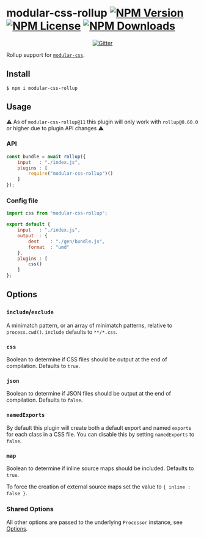 # modular-css-rollup  [![NPM Version](https://img.shields.io/npm/v/modular-css-rollup.svg)](https://www.npmjs.com/package/modular-css-rollup) [![NPM License](https://img.shields.io/npm/l/modular-css-rollup.svg)](https://www.npmjs.com/package/modular-css-rollup) [![NPM Downloads](https://img.shields.io/npm/dm/modular-css-rollup.svg)](https://www.npmjs.com/package/modular-css-rollup)

<p align="center">
    <a href="https://gitter.im/modular-css/modular-css"><img src="https://img.shields.io/gitter/room/modular-css/modular-css.svg" alt="Gitter" /></a>
</p>

Rollup support for [`modular-css`](https://github.com/tivac/modular-css).

## Install

`$ npm i modular-css-rollup`

## Usage

⚠️ As of `modular-css-rollup@11` this plugin will only work with `rollup@0.60.0` or higher due to plugin API changes ⚠️

### API

```js
const bundle = await rollup({
    input   : "./index.js",
    plugins : [
        require("modular-css-rollup")()
    ]
});
```

### Config file

```js
import css from "modular-css-rollup";

export default {
    input   : "./index.js",
    output  : {
        dest    : "./gen/bundle.js",
        format  : "umd"
    },
    plugins : [
        css()
    ]
};
```

## Options

### `include`/`exclude`

A minimatch pattern, or an array of minimatch patterns, relative to `process.cwd()`. `include` defaults to `**/*.css`.

### `css`

Boolean to determine if CSS files should be output at the end of compilation. Defaults to `true`.

### `json`

Boolean to determine if JSON files should be output at the end of compilation. Defaults to `false`.

### `namedExports`

By default this plugin will create both a default export and named `export`s for each class in a CSS file. You can disable this by setting `namedExports` to `false`.

### `map`

Boolean to determine if inline source maps should be included. Defaults to `true`.

To force the creation of external source maps set the value to `{ inline : false }`.

### Shared Options

All other options are passed to the underlying `Processor` instance, see [Options](https://github.com/tivac/modular-css/blob/master/docs/api.md#options).
